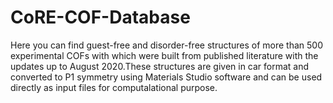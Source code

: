 # CoRE-COF-Database
Here you can find guest-free and disorder-free structures of more than 500 experimental COFs with which were built from published literature with the updates up to August 2020.These structures are given in car format and converted to P1 symmetry using Materials Studio software and can be used directly as input files for computalational purpose.
